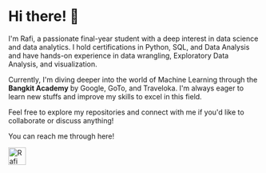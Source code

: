 # Hi there! 👋

I'm Rafi, a passionate final-year student with a deep interest in data science and data analytics. I hold certifications in Python, SQL, and Data Analysis and have hands-on experience
in data wrangling, Exploratory Data Analysis, and visualization. 

Currently, I'm diving deeper into the world of Machine Learning through the **Bangkit Academy** by Google, GoTo, and Traveloka. 
I'm always eager to learn new stuffs and improve my skills to excel in this field.

Feel free to explore my repositories and connect with me if you'd like to collaborate or discuss anything!

You can reach me through here!

<a href="https://www.linkedin.com/in/rafiabhinaya/">
    <img align="left" src="https://upload.wikimedia.org/wikipedia/commons/c/ca/LinkedIn_logo_initials.png" alt="Rafi Abhinaya | LinkedIn" width="35px"/>
</a>



<!---
RafiAbhinaya/RafiAbhinaya is a ✨ special ✨ repository because its `README.md` (this file) appears on your GitHub profile.
You can click the Preview link to take a look at your changes.
--->
